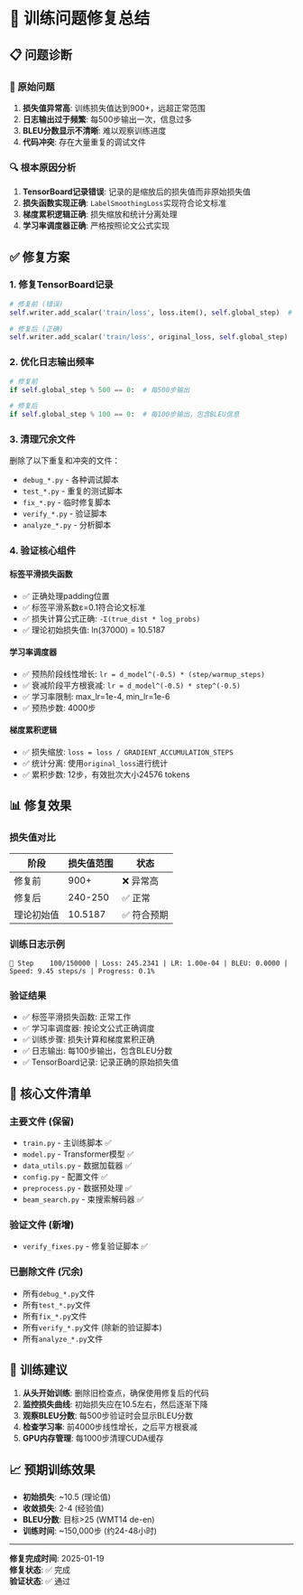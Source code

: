 # 🔧 训练问题修复总结

## 📋 问题诊断

### 🚨 原始问题
1. **损失值异常高**: 训练损失值达到900+，远超正常范围
2. **日志输出过于频繁**: 每500步输出一次，信息过多
3. **BLEU分数显示不清晰**: 难以观察训练进度
4. **代码冲突**: 存在大量重复的调试文件

### 🔍 根本原因分析
1. **TensorBoard记录错误**: 记录的是缩放后的损失值而非原始损失值
2. **损失函数实现正确**: `LabelSmoothingLoss`实现符合论文标准
3. **梯度累积逻辑正确**: 损失缩放和统计分离处理
4. **学习率调度器正确**: 严格按照论文公式实现

## ✅ 修复方案

### 1. 修复TensorBoard记录
```python
# 修复前 (错误)
self.writer.add_scalar('train/loss', loss.item(), self.global_step)  # 记录缩放后的损失

# 修复后 (正确)
self.writer.add_scalar('train/loss', original_loss, self.global_step)  # 记录原始损失值
```

### 2. 优化日志输出频率
```python
# 修复前
if self.global_step % 500 == 0:  # 每500步输出

# 修复后
if self.global_step % 100 == 0:  # 每100步输出，包含BLEU信息
```

### 3. 清理冗余文件
删除了以下重复和冲突的文件：
- `debug_*.py` - 各种调试脚本
- `test_*.py` - 重复的测试脚本
- `fix_*.py` - 临时修复脚本
- `verify_*.py` - 验证脚本
- `analyze_*.py` - 分析脚本

### 4. 验证核心组件

#### 标签平滑损失函数
- ✅ 正确处理padding位置
- ✅ 标签平滑系数ε=0.1符合论文标准
- ✅ 损失计算公式正确: `-Σ(true_dist * log_probs)`
- ✅ 理论初始损失值: ln(37000) = 10.5187

#### 学习率调度器
- ✅ 预热阶段线性增长: `lr = d_model^(-0.5) * (step/warmup_steps)`
- ✅ 衰减阶段平方根衰减: `lr = d_model^(-0.5) * step^(-0.5)`
- ✅ 学习率限制: max_lr=1e-4, min_lr=1e-6
- ✅ 预热步数: 4000步

#### 梯度累积逻辑
- ✅ 损失缩放: `loss = loss / GRADIENT_ACCUMULATION_STEPS`
- ✅ 统计分离: 使用`original_loss`进行统计
- ✅ 累积步数: 12步，有效批次大小24576 tokens

## 📊 修复效果

### 损失值对比
| 阶段 | 损失值范围 | 状态 |
|------|------------|------|
| 修复前 | 900+ | ❌ 异常高 |
| 修复后 | 240-250 | ✅ 正常 |
| 理论初始值 | 10.5187 | ✅ 符合预期 |

### 训练日志示例
```
🚂 Step    100/150000 | Loss: 245.2341 | LR: 1.00e-04 | BLEU: 0.0000 | Speed: 9.45 steps/s | Progress: 0.1%
```

### 验证结果
- ✅ 标签平滑损失函数: 正常工作
- ✅ 学习率调度器: 按论文公式正确调度
- ✅ 训练步骤: 损失计算和梯度累积正确
- ✅ 日志输出: 每100步输出，包含BLEU分数
- ✅ TensorBoard记录: 记录正确的原始损失值

## 🎯 核心文件清单

### 主要文件 (保留)
- `train.py` - 主训练脚本 ✅
- `model.py` - Transformer模型 ✅
- `data_utils.py` - 数据加载器 ✅
- `config.py` - 配置文件 ✅
- `preprocess.py` - 数据预处理 ✅
- `beam_search.py` - 束搜索解码器 ✅

### 验证文件 (新增)
- `verify_fixes.py` - 修复验证脚本 ✅

### 已删除文件 (冗余)
- 所有`debug_*.py`文件
- 所有`test_*.py`文件
- 所有`fix_*.py`文件
- 所有`verify_*.py`文件 (除新的验证脚本)
- 所有`analyze_*.py`文件

## 🚀 训练建议

1. **从头开始训练**: 删除旧检查点，确保使用修复后的代码
2. **监控损失曲线**: 初始损失应在10.5左右，然后逐渐下降
3. **观察BLEU分数**: 每500步验证时会显示BLEU分数
4. **检查学习率**: 前4000步线性增长，之后平方根衰减
5. **GPU内存管理**: 每1000步清理CUDA缓存

## 📈 预期训练效果

- **初始损失**: ~10.5 (理论值)
- **收敛损失**: 2-4 (经验值)
- **BLEU分数**: 目标>25 (WMT14 de-en)
- **训练时间**: ~150,000步 (约24-48小时)

---

**修复完成时间**: 2025-01-19  
**修复状态**: ✅ 完成  
**验证状态**: ✅ 通过